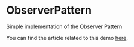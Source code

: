# ObserverPattern
Simple implementation of the Observer Pattern

You can find the article related to this demo [here][1].

[1]:https://github.com/Xapuu/ObserverPattern.git